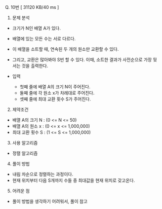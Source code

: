 Q. 10번 [ 31120 KB/40 ms ]

1. 문제 분석
- 크기가 N인 배열 A가 있다. 
- 배열에 있는 모든 수는 서로 다르다. 
- 이 배열을 소트할 때, 연속된 두 개의 원소만 교환할 수 있다. 
- 그리고, 교환은 많아봐야 S번 할 수 있다. 이때, 소트한 결과가 사전순으로 가장 뒷서는 것을 출력한다.

- 입력
  - 첫째 줄에 배열 A의 크기 N이 주어진다.
  - 둘째 줄에 각 원소 x가 차례대로 주어진다.
  - 셋째 줄에 최대 교환 횟수 S가 주어진다.

2. 제약조건
- 배열 A의 크기 N : (0 <= N <= 50)
- 배열 A의 원소 x : (0 <= x <= 1,000,000)
- 최대 교환 횟수 S : (1 <= S <= 1,000,000)

3. 사용 알고리즘
- 정렬 알고리즘

4. 풀이 방법
- 내림 차순으로 정렬하는 과정이다.
- 현재 위치부터 다음 S개까지 수들 중 최대값을 현재 위치로 갖고온다.

5. 어려운 점
- 풀이 방법을 생각하기 어려워서, 풀이 참고